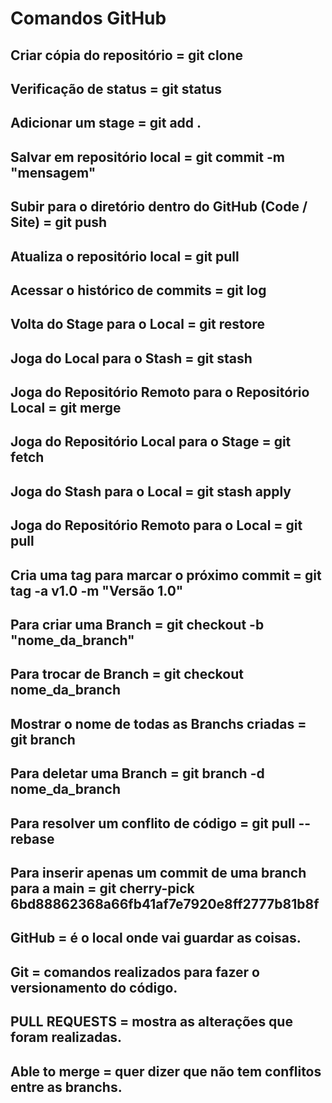 # Comandos GitHub

## Criar cópia do repositório                               = git clone
## Verificação de status                                    = git status
## Adicionar um stage                                       = git add .
## Salvar em repositório local                              = git commit -m "mensagem"
## Subir para o diretório dentro do GitHub (Code / Site)    = git push
## Atualiza o repositório local                             = git pull
## Acessar o histórico de commits                           = git log
## Volta do Stage para o Local                              = git restore
## Joga do Local para o Stash                               = git stash
## Joga do Repositório Remoto para o Repositório Local      = git merge
## Joga do Repositório Local para o Stage                   = git fetch
## Joga do Stash para o Local                               = git stash apply
## Joga do Repositório Remoto para o Local                  = git pull
## Cria uma tag para marcar o próximo commit                = git tag -a v1.0 -m "Versão 1.0"
## Para criar uma Branch                                    = git checkout -b "nome_da_branch"
## Para trocar de Branch                                    = git checkout nome_da_branch
## Mostrar o nome de todas as Branchs criadas               = git branch
## Para deletar uma Branch                                  = git branch -d nome_da_branch
## Para resolver um conflito de código                      = git pull --rebase
## Para inserir apenas um commit de uma branch para a main  = git cherry-pick 6bd88862368a66fb41af7e7920e8ff2777b81b8f

## GitHub                                                   = é o local onde vai guardar as coisas.
## Git                                                      = comandos realizados para fazer o versionamento do   código.

## PULL REQUESTS                                            = mostra as alterações que foram realizadas.
## Able to merge                                            = quer dizer que não tem conflitos entre as branchs.


